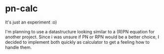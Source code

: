 pn-calc
=======

It's just an experiment :o)

I'm planning to use a datastructure looking similar to a (R)PN equation for
another project.
Since i was unsure if PN or RPN would be a better choice, I decided to implement
both quickly as calculator to get a feeling how to handle them.

